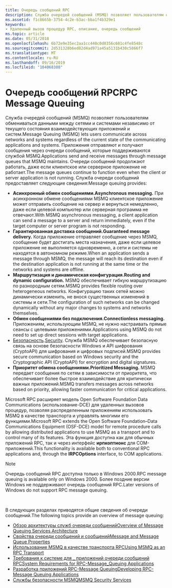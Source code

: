 ```yaml
---
title: Очередь сообщений RPC
description: Служба очередей сообщений (MSMQ) позволяет пользователям обмениваться данными между сетями и системами независимо от текущего состояния взаимодействующих приложений и систем.
ms.assetid: f1c8665b-3754-4c2e-b3ac-bba1f4b329e1
keywords:
- Удаленный вызов процедур RPC, описание, очередь сообщений
ms.topic: article
ms.date: 05/31/2018
ms.openlocfilehash: 6b72e9e35ec2aa1cc440c0d0356c681c4fe8548c
ms.sourcegitcommit: 2d531328b6ed82d4ad971a45a5131b430c5866f7
ms.translationtype: MT
ms.contentlocale: ru-RU
ms.lasthandoff: 09/16/2019
ms.locfileid: "104068388"
---
```

# <a name="rpc-message-queuing"></a><span data-ttu-id="e2602-104">Очередь сообщений RPC</span><span class="sxs-lookup"><span data-stu-id="e2602-104">RPC Message Queuing</span></span>

<span data-ttu-id="e2602-105">Служба очередей сообщений (MSMQ) позволяет пользователям обмениваться данными между сетями и системами независимо от текущего состояния взаимодействующих приложений и систем.</span><span class="sxs-lookup"><span data-stu-id="e2602-105">Message Queuing (MSMQ) lets users communicate across networks and systems regardless of the current state of the communicating applications and systems.</span></span> <span data-ttu-id="e2602-106">Приложения отправляют и получают сообщения через очереди сообщений, которые поддерживаются службой MSMQ.</span><span class="sxs-lookup"><span data-stu-id="e2602-106">Applications send and receive messages through message queues that MSMQ maintains.</span></span> <span data-ttu-id="e2602-107">Очереди сообщений продолжают работать, даже если клиентское или серверное приложение не работает.</span><span class="sxs-lookup"><span data-stu-id="e2602-107">The message queues continue to function even when the client or server application is not running.</span></span> <span data-ttu-id="e2602-108">Служба очереди сообщений предоставляет следующие сведения:</span><span class="sxs-lookup"><span data-stu-id="e2602-108">Message queuing provides:</span></span>

-   <span data-ttu-id="e2602-109">**Асинхронный обмен сообщениями.**</span><span class="sxs-lookup"><span data-stu-id="e2602-109">**Asynchronous messaging.**</span></span> <span data-ttu-id="e2602-110">При асинхронном обмене сообщениями MSMQ клиентское приложение может отправить сообщение на сервер и вернуться немедленно, даже если целевой компьютер или серверная программа не отвечают.</span><span class="sxs-lookup"><span data-stu-id="e2602-110">With MSMQ asynchronous messaging, a client application can send a message to a server and return immediately, even if the target computer or server program is not responding.</span></span>
-   <span data-ttu-id="e2602-111">**Гарантированная доставка сообщений.**</span><span class="sxs-lookup"><span data-stu-id="e2602-111">**Guaranteed message delivery.**</span></span> <span data-ttu-id="e2602-112">Когда приложение отправляет сообщение через MSMQ, сообщение будет достигать места назначения, даже если целевое приложение не выполняется одновременно, а сети и системы не находятся в автономном режиме.</span><span class="sxs-lookup"><span data-stu-id="e2602-112">When an application sends a message through MSMQ, the message will reach its destination even if the destination application is not running at the same time or the networks and systems are offline.</span></span>
-   <span data-ttu-id="e2602-113">**Маршрутизация и динамическая конфигурация.**</span><span class="sxs-lookup"><span data-stu-id="e2602-113">**Routing and dynamic configuration.**</span></span> <span data-ttu-id="e2602-114">MSMQ обеспечивает гибкую маршрутизацию по разнородным сетям.</span><span class="sxs-lookup"><span data-stu-id="e2602-114">MSMQ provides flexible routing over heterogeneous networks.</span></span> <span data-ttu-id="e2602-115">Конфигурацию таких сетей можно динамически изменить, не внося существенных изменений в системы и сети.</span><span class="sxs-lookup"><span data-stu-id="e2602-115">The configuration of such networks can be changed dynamically without any major changes to systems and networks themselves.</span></span>
-   <span data-ttu-id="e2602-116">**Обмен сообщениями без подключения.**</span><span class="sxs-lookup"><span data-stu-id="e2602-116">**Connectionless messaging.**</span></span> <span data-ttu-id="e2602-117">Приложениям, использующим MSMQ, не нужно настраивать прямые сеансы с целевыми приложениями.</span><span class="sxs-lookup"><span data-stu-id="e2602-117">Applications using MSMQ do not need to set up direct sessions with target applications.</span></span>
-   <span data-ttu-id="e2602-118">[Безопасность](security.md).</span><span class="sxs-lookup"><span data-stu-id="e2602-118">[Security](security.md).</span></span> <span data-ttu-id="e2602-119">Служба MSMQ обеспечивает безопасную связь на основе безопасности Windows и API шифрования (CryptoAPI) для шифрования и цифровых подписей.</span><span class="sxs-lookup"><span data-stu-id="e2602-119">MSMQ provides secure communication based on Windows security and the Cryptographic API (CryptoAPI) for encryption and digital signatures.</span></span>
-   <span data-ttu-id="e2602-120">**Приоритет обмена сообщениями.**</span><span class="sxs-lookup"><span data-stu-id="e2602-120">**Prioritized Messaging.**</span></span> <span data-ttu-id="e2602-121">MSMQ передает сообщения по сетям в зависимости от приоритета, что обеспечивает более быстрое взаимодействие для критически важных приложений.</span><span class="sxs-lookup"><span data-stu-id="e2602-121">MSMQ transfers messages across networks based on priority, allowing faster communication for critical applications.</span></span>

<span data-ttu-id="e2602-122">Microsoft RPC расширяет модель Open Software Foundation Data Communications (использование-DCE) для удаленных вызовов процедур, позволяя распределенным приложениям использовать MSMQ в качестве транспорта и управлять многими его функциями.</span><span class="sxs-lookup"><span data-stu-id="e2602-122">Microsoft RPC extends the Open Software Foundation–Data Communications Equipment (OSF-DCE) model for remote procedure calls by allowing distributed applications to use MSMQ as a transport and to control many of its features.</span></span> <span data-ttu-id="e2602-123">Эта функция доступна как для обычных приложений RPC, так и через интерфейс **ирпкоптионс** для COM-приложений.</span><span class="sxs-lookup"><span data-stu-id="e2602-123">This functionality is available both to conventional RPC applications and, through the **IRPCOptions** interface, to COM applications.</span></span>

> [!Note]  
> <span data-ttu-id="e2602-124">Очередь сообщений RPC доступна только в Windows 2000.</span><span class="sxs-lookup"><span data-stu-id="e2602-124">RPC message queuing is available only on Windows 2000.</span></span> <span data-ttu-id="e2602-125">Более поздние версии Windows не поддерживают очередь сообщений RPC.</span><span class="sxs-lookup"><span data-stu-id="e2602-125">Later versions of Windows do not support RPC message queuing.</span></span>

 

<span data-ttu-id="e2602-126">В следующих разделах приводятся общие сведения об очереди сообщений.</span><span class="sxs-lookup"><span data-stu-id="e2602-126">The following topics provide an overview of message queuing:</span></span>

-   [<span data-ttu-id="e2602-127">Обзор архитектуры служб очереди сообщений</span><span class="sxs-lookup"><span data-stu-id="e2602-127">Overview of Message Queuing Services Architecture</span></span>](overview-of-message-queuing-services-architecture.md)
-   [<span data-ttu-id="e2602-128">Свойства очереди сообщений и сообщений</span><span class="sxs-lookup"><span data-stu-id="e2602-128">Message and Message Queue Properties</span></span>](message-and-message-queue-properties.md)
-   [<span data-ttu-id="e2602-129">Использование MSMQ в качестве транспорта RPC</span><span class="sxs-lookup"><span data-stu-id="e2602-129">Using MSMQ as an RPC Transport</span></span>](using-msmq-as-an-rpc-transport.md)
-   [<span data-ttu-id="e2602-130">Требования к системе для \_ приложений очереди сообщений RPC</span><span class="sxs-lookup"><span data-stu-id="e2602-130">System Requirements for RPC-Message\_Queuing Applications</span></span>](system-requirements-for-rpc-message-queuing-applications.md)
-   [<span data-ttu-id="e2602-131">Разработка приложений RPC-Message Queuing</span><span class="sxs-lookup"><span data-stu-id="e2602-131">Developing RPC-Message Queuing Applications</span></span>](developing-rpc-message-queuing-applications.md)
-   [<span data-ttu-id="e2602-132">Службы безопасности MSMQ</span><span class="sxs-lookup"><span data-stu-id="e2602-132">MSMQ Security Services</span></span>](msmq-security-services.md)

 

 




